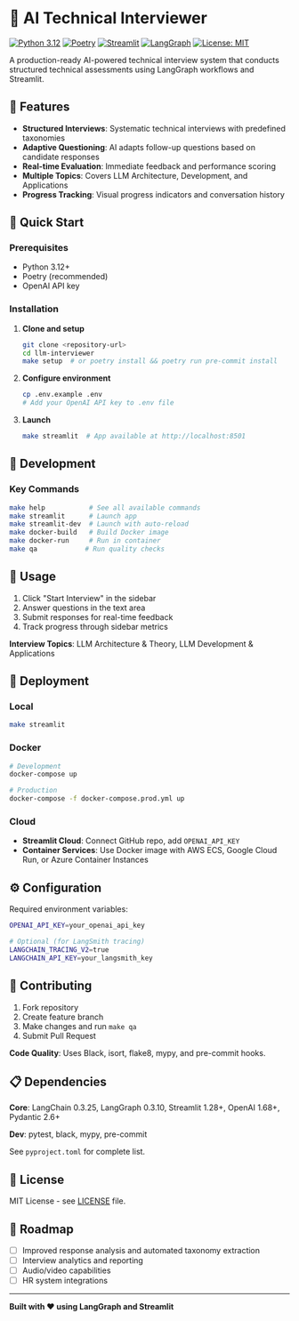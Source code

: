 # 🤖 AI Technical Interviewer

[![Python 3.12](https://img.shields.io/badge/python-3.12-blue.svg)](https://www.python.org/downloads/)
[![Poetry](https://img.shields.io/badge/dependency%20management-poetry-blue.svg)](https://python-poetry.org/)
[![Streamlit](https://img.shields.io/badge/web%20framework-streamlit-red.svg)](https://streamlit.io/)
[![LangGraph](https://img.shields.io/badge/workflow-langgraph-green.svg)](https://www.langchain.com/langgraph)
[![License: MIT](https://img.shields.io/badge/License-MIT-yellow.svg)](https://opensource.org/licenses/MIT)

A production-ready AI-powered technical interview system that conducts structured technical assessments using LangGraph workflows and Streamlit.

## 🌟 Features

- **Structured Interviews**: Systematic technical interviews with predefined taxonomies
- **Adaptive Questioning**: AI adapts follow-up questions based on candidate responses
- **Real-time Evaluation**: Immediate feedback and performance scoring
- **Multiple Topics**: Covers LLM Architecture, Development, and Applications
- **Progress Tracking**: Visual progress indicators and conversation history

## 🚀 Quick Start

### Prerequisites
- Python 3.12+
- Poetry (recommended)
- OpenAI API key

### Installation

1. **Clone and setup**
   ```bash
   git clone <repository-url>
   cd llm-interviewer
   make setup  # or poetry install && poetry run pre-commit install
   ```

2. **Configure environment**
   ```bash
   cp .env.example .env
   # Add your OpenAI API key to .env file
   ```

3. **Launch**
   ```bash
   make streamlit  # App available at http://localhost:8501
   ```

## 🔧 Development

### Key Commands
```bash
make help           # See all available commands
make streamlit      # Launch app
make streamlit-dev  # Launch with auto-reload
make docker-build   # Build Docker image
make docker-run     # Run in container
make qa            # Run quality checks
```

## 🎯 Usage

1. Click "Start Interview" in the sidebar
2. Answer questions in the text area
3. Submit responses for real-time feedback
4. Track progress through sidebar metrics

**Interview Topics**: LLM Architecture & Theory, LLM Development & Applications

## 🐳 Deployment

### Local
```bash
make streamlit
```

### Docker
```bash
# Development
docker-compose up

# Production
docker-compose -f docker-compose.prod.yml up
```

### Cloud
- **Streamlit Cloud**: Connect GitHub repo, add `OPENAI_API_KEY`
- **Container Services**: Use Docker image with AWS ECS, Google Cloud Run, or Azure Container Instances

## ⚙️ Configuration

Required environment variables:
```bash
OPENAI_API_KEY=your_openai_api_key

# Optional (for LangSmith tracing)
LANGCHAIN_TRACING_V2=true
LANGCHAIN_API_KEY=your_langsmith_key
```

## 🤝 Contributing

1. Fork repository
2. Create feature branch
3. Make changes and run `make qa`
4. Submit Pull Request

**Code Quality**: Uses Black, isort, flake8, mypy, and pre-commit hooks.

## 📋 Dependencies

**Core**: LangChain 0.3.25, LangGraph 0.3.10, Streamlit 1.28+, OpenAI 1.68+, Pydantic 2.6+

**Dev**: pytest, black, mypy, pre-commit

See `pyproject.toml` for complete list.

## 📄 License

MIT License - see [LICENSE](LICENSE) file.

## 🔮 Roadmap

- [ ] Improved response analysis and automated taxonomy extraction
- [ ] Interview analytics and reporting
- [ ] Audio/video capabilities
- [ ] HR system integrations

---

**Built with ❤️ using LangGraph and Streamlit**

